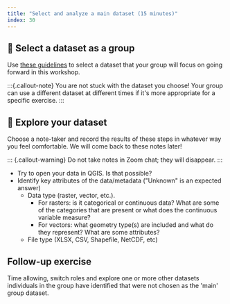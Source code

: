 ```yaml
---
title: "Select and analyze a main dataset (15 minutes)"
index: 30
---
```


## 🤔 Select a dataset as a group

Use [these guidelines](/content/prerequisites/dataset-selection.md) to select a dataset
that your group will focus on going forward in this workshop.

:::{.callout-note}
You are not stuck with the dataset you choose! Your group can use a different
dataset at different times if it's more appropriate for a specific exercise.
:::


## 🧭 Explore your dataset

Choose a note-taker and record the results of these steps in whatever way you feel
comfortable. We will come back to these notes later!

::: {.callout-warning}
Do not take notes in Zoom chat; they will disappear.
:::

* Try to open your data in QGIS. Is that possible?
* Identify key attributes of the data/metadata ("Unknown" is an expected answer)
    * Data type (raster, vector, etc.).
        * For rasters: is it categorical or continuous data? What are some of
          the categories that are present or what does the continuous variable
          measure?
        * For vectors: what geometry type(s) are included and what do they
          represent? What are some attributes?
    * File type (XLSX, CSV, Shapefile, NetCDF, etc)

## Follow-up exercise 

Time allowing, switch roles and explore one or more other datasets individuals
in the group have identified that were not chosen as the 'main' group dataset.
